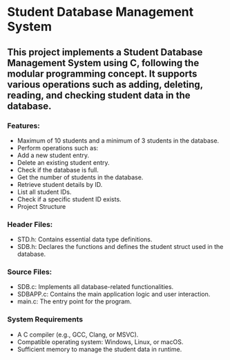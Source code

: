 # Student Database Management System

## This project implements a Student Database Management System using C, following the modular programming concept. It supports various operations such as adding, deleting, reading, and checking student data in the database.

### Features:

- Maximum of 10 students and a minimum of 3 students in the database.
- Perform operations such as:
- Add a new student entry.
- Delete an existing student entry.
- Check if the database is full.
- Get the number of students in the database.
- Retrieve student details by ID.
- List all student IDs.
- Check if a specific student ID exists.
- Project Structure

### Header Files:

- STD.h: Contains essential data type definitions.
- SDB.h: Declares the functions and defines the student struct used in the database.

### Source Files:

- SDB.c: Implements all database-related functionalities.
- SDBAPP.c: Contains the main application logic and user interaction.
- main.c: The entry point for the program.

### System Requirements
- A C compiler (e.g., GCC, Clang, or MSVC).
- Compatible operating system: Windows, Linux, or macOS.
- Sufficient memory to manage the student data in runtime.

